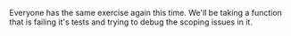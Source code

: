 Everyone has the same exercise again this time. We'll be taking a function that is failing it's tests
and trying to debug the scoping issues in it.
